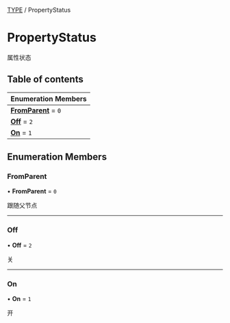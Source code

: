 [TYPE](../groups/Core.TYPE.md) / PropertyStatus

# PropertyStatus <Badge type="tip" text="Enumeration" /> <Score text="PropertyStatus" />

属性状态

## Table of contents

| Enumeration Members |
| :-----|
| **[FromParent](mw.PropertyStatus.md#fromparent)** = ``0`` <br> |
| **[Off](mw.PropertyStatus.md#off)** = ``2`` <br> |
| **[On](mw.PropertyStatus.md#on)** = ``1`` <br> |

## Enumeration Members

### FromParent <Score text="FromParent" /> 

• **FromParent** = ``0``

跟随父节点

___

### Off <Score text="Off" /> 

• **Off** = ``2``

关

___

### On <Score text="On" /> 

• **On** = ``1``

开

